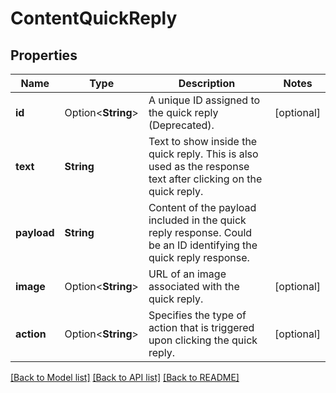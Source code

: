 # ContentQuickReply

## Properties

Name | Type | Description | Notes
------------ | ------------- | ------------- | -------------
**id** | Option<**String**> | A unique ID assigned to the quick reply (Deprecated). | [optional]
**text** | **String** | Text to show inside the quick reply. This is also used as the response text after clicking on the quick reply. | 
**payload** | **String** | Content of the payload included in the quick reply response. Could be an ID identifying the quick reply response. | 
**image** | Option<**String**> | URL of an image associated with the quick reply. | [optional]
**action** | Option<**String**> | Specifies the type of action that is triggered upon clicking the quick reply. | [optional]

[[Back to Model list]](../README.md#documentation-for-models) [[Back to API list]](../README.md#documentation-for-api-endpoints) [[Back to README]](../README.md)


